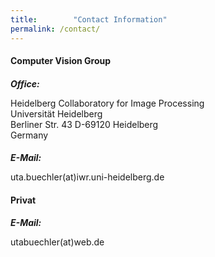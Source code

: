 ```yaml
---
title:        "Contact Information"
permalink: /contact/
---
```


<h4>Computer Vision Group</h4>
<h5 style="margin-bottom: 0px;">Office:</h5>
<p>Heidelberg Collaboratory for Image Processing<br />
Universität Heidelberg<br />
Berliner Str. 43 D-69120 Heidelberg<br />
Germany</p>
<h5 style="margin-bottom: 0px;">E-Mail:</h5>
<p>uta.buechler(at)iwr.uni-heidelberg.de</p>

<h4>Privat</h4>
<h5 style="margin-bottom: 0px;">E-Mail:</h5>
<p>utabuechler(at)web.de</p>


